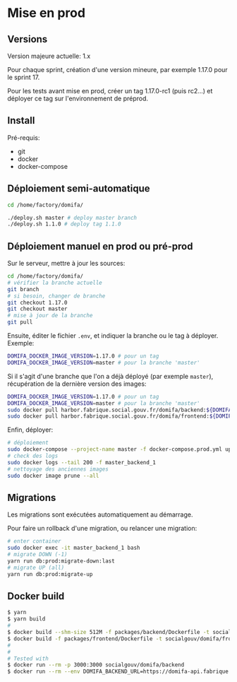 # Mise en prod

## Versions

Version majeure actuelle: 1.x

Pour chaque sprint, création d'une version mineure, par exemple 1.17.0 pour le sprint 17.

Pour les tests avant mise en prod, créer un tag 1.17.0-rc1 (puis rc2...) et déployer ce tag sur l'environnement de préprod.

## Install

Pré-requis:

- git
- docker
- docker-compose

## Déploiement semi-automatique

```bash
cd /home/factory/domifa/

./deploy.sh master # deploy master branch
./deploy.sh 1.1.0 # deploy tag 1.1.0
```

## Déploiement manuel en prod ou pré-prod

Sur le serveur, mettre à jour les sources:

```bash
cd /home/factory/domifa/
# vérifier la branche actuelle
git branch
# si besoin, changer de branche
git checkout 1.17.0
git checkout master
# mise à jour de la branche
git pull
```

Ensuite, éditer le fichier `.env`, et indiquer la branche ou le tag à déployer. Exemple:

```bash
DOMIFA_DOCKER_IMAGE_VERSION=1.17.0 # pour un tag
DOMIFA_DOCKER_IMAGE_VERSION=master # pour la branche 'master'
```

Si il s'agit d'une branche que l'on a déjà déployé (par exemple `master`), récupération de la dernière version des images:

```bash
DOMIFA_DOCKER_IMAGE_VERSION=1.17.0 # pour un tag
DOMIFA_DOCKER_IMAGE_VERSION=master # pour la branche 'master'
sudo docker pull harbor.fabrique.social.gouv.fr/domifa/backend:${DOMIFA_DOCKER_IMAGE_VERSION}
sudo docker pull harbor.fabrique.social.gouv.fr/domifa/frontend:${DOMIFA_DOCKER_IMAGE_VERSION}
```

Enfin, déployer:

```bash
# déploiement
sudo docker-compose --project-name master -f docker-compose.prod.yml up --build -d --remove-orphans --force-recreate
# check des logs
sudo docker logs --tail 200 -f master_backend_1
# nettoyage des anciennes images
sudo docker image prune --all
```

## Migrations

Les migrations sont exécutées automatiquement au démarrage.

Pour faire un rollback d'une migration, ou relancer une migration:

```bash
# enter container
sudo docker exec -it master_backend_1 bash
# migrate DOWN (-1)
yarn run db:prod:migrate-down:last
# migrate UP (all)
yarn run db:prod:migrate-up
```

## Docker build

```sh
$ yarn
$ yarn build
#
$ docker build --shm-size 512M -f packages/backend/Dockerfile -t socialgouv/domifa/backend .
$ docker build -f packages/frontend/Dockerfile -t socialgouv/domifa/frontend .
#
#
# Tested with
$ docker run --rm -p 3000:3000 socialgouv/domifa/backend
$ docker run --rm --env DOMIFA_BACKEND_URL=https://domifa-api.fabrique.social.gouv.fr/ --env PORT=4200 -p 4200:4200 socialgouv/domifa/frontend
```

